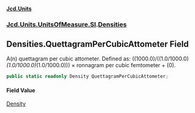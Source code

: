 #### [Jcd.Units](index.md 'index')
### [Jcd.Units.UnitsOfMeasure.SI](Jcd.Units.UnitsOfMeasure.SI.md 'Jcd.Units.UnitsOfMeasure.SI').[Densities](Densities.md 'Jcd.Units.UnitsOfMeasure.SI.Densities')

## Densities.QuettagramPerCubicAttometer Field

A(n) quettagram per cubic attometer. Defined as: ((1000.0)/((1.0/1000.0)*(1.0/1000.0)*(1.0/1000.0))) × ronnagram per cubic femtometer + (0).

```csharp
public static readonly Density QuettagramPerCubicAttometer;
```

#### Field Value
[Density](Density.md 'Jcd.Units.UnitTypes.Density')